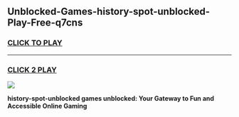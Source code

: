 
## Unblocked-Games-history-spot-unblocked-Play-Free-q7cns
<h3>
<a href="https://premium76.site?title=history-spot-unblocked&ref=18A1">CLICK TO PLAY</a></h3>
<hr>

<h3>
<a href="https://premium76.site?title=history-spot-unblocked&ref=18A1">CLICK 2 PLAY</a>
  
</h3>

<a href="https://premium76.site?title=history-spot-unblocked&ref=18A1"><img src="https://clearcache.store/games.png"></a>


**history-spot-unblocked games unblocked: Your Gateway to Fun and Accessible Online Gaming**
